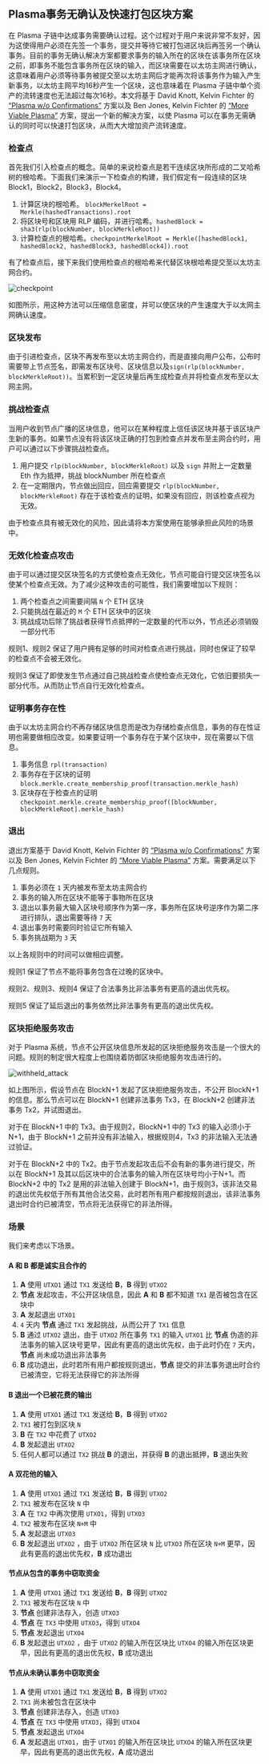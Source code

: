 ## Plasma事务无确认及快速打包区块方案

在 Plasma 子链中达成事务需要确认过程。这个过程对于用户来说非常不友好，因为这使得用户必须在先签一个事务，提交并等待它被打包进区块后再签另一个确认事务。目前的事务无确认解决方案都要求事务的输入所在的区块在该事务所在区块之前，即事务不能包含事务所在区块的输入，而区块需要在以太坊主网进行确认，这意味着用户必须等待事务被提交至以太坊主网后才能再次将该事务作为输入产生新事务，以太坊主网平均16秒产生一个区块，这也意味着在 Plasma 子链中单个资产的流转速度也无法超过每次16秒。本文将基于 David Knott, Kelvin Fichter 的 [“Plasma w/o Confirmations”](https://github.com/omisego/research/blob/master/plasma/plasma-mvp/specifications/no-confirmations.md) 方案以及 Ben Jones, Kelvin Fichter 的 [“More Viable Plasma”](https://ethresear.ch/t/more-viable-plasma/2160) 方案，提出一个新的解决方案，以使 Plasma 可以在事务无需确认的同时可以快速打包区块，从而大大增加资产流转速度。



### 检查点

首先我们引入检查点的概念。简单的来说检查点是若干连续区块所形成的二叉哈希树的根哈希。下面我们来演示一下检查点的构建，我们假定有一段连续的区块 Block1，Block2，Block3，Block4。

1. 计算区块的根哈希。 `blockMerkelRoot = Merkle(hashedTransactions).root`
2. 将区块号和区块用 RLP 编码，并进行哈希。`hashedBlock = sha3(rlp(blockNumber, blockMerkleRoot))`
3. 计算检查点的根哈希。`checkpointMerkelRoot = Merkle([hashedBlock1, hashedBlock2, hashedBlock3, hashedBlock4]).root`

有了检查点后，接下来我们使用检查点的根哈希来代替区块根哈希提交至以太坊主网合约。

![checkpoint](checkpoint.png)

如图所示，用这种方法可以压缩信息密度，并可以使区块的产生速度大于以太网主网确认速度。



### 区块发布

由于引进检查点，区块不再发布至以太坊主网合约，而是直接向用户公布，公布时需要带上节点签名，即需发布区块号、区块信息以及`sign(rlp(blockNumber, blockMerkleRoot))`。当累积到一定区块量后再生成检查点并将检查点发布至以太网主网。



### 挑战检查点

当用户收到节点广播的区块信息，他可以在某种程度上信任该区块并基于该区块产生新的事务。如果节点没有将该区块正确的打包到检查点并发布至主网合约时，用户可以通过以下步骤挑战检查点。

1. 用户提交 `rlp(blockNumber, blockMerkleRoot)` 以及 `sign` 并附上一定数量 Eth 作为抵押，挑战 blockNumber 所在检查点
2. 在一定期限内，节点做出回应，回应需要提交  `rlp(blockNumber, blockMerkleRoot)`  存在于该检查点的证明，如果没有回应，则该检查点视为无效。

由于检查点具有被无效化的风险，因此请将本方案使用在能够承担此风险的场景中。



### 无效化检查点攻击

由于可以通过提交区块签名的方式使检查点无效化，节点可能自行提交区块签名以使某个检查点无效。为了减少这种攻击的可能性，我们需要增加以下规则：

1. 两个检查点之间需要间隔 `N` 个 ETH 区块
2. 只能挑战在最近的 `M` 个 ETH 区块中的区块
3. 挑战成功后除了挑战者获得节点抵押的一定数量的代币以外，节点还必须销毁一部分代币

规则1、规则2 保证了用户拥有足够的时间对检查点进行挑战，同时也保证了较早的检查点不会被无效化。

规则3 保证了即使发生节点通过自己挑战检查点使检查点无效化，它依旧要损失一部分代币。从而防止节点自行无效化检查点。



### 证明事务存在性

由于以太坊主网合约不再存储区块信息而是改为存储检查点信息，事务的存在性证明也需要做相应改变。如果要证明一个事务存在于某个区块中，现在需要以下信息。

1. 事务信息 `rpl(transaction)`
2. 事务存在于区块的证明 `block.merkle.create_membership_proof(transaction.merkle_hash)`
3. 区块存在于检查点的证明 `checkpoint.merkle.create_membership_proof([blockNumber, blockMerkleRoot].merkle_hash)`



### 退出

退出方案基于 David Knott, Kelvin Fichter 的 [“Plasma w/o Confirmations”](https://github.com/omisego/research/blob/master/plasma/plasma-mvp/specifications/no-confirmations.md) 方案以及 Ben Jones, Kelvin Fichter 的 [“More Viable Plasma”](https://ethresear.ch/t/more-viable-plasma/2160) 方案。需要满足以下几点规则。

1. 事务必须在 `1` 天内被发布至太坊主网合约
2. 事务的输入所在区块不能等于事物所在区块
3. 退出以事务最大输入区块号顺序作为第一序，事务所在区块号逆序作为第二序进行排队，退出需要等待 `7` 天
4. 退出事务时需要同时验证它所有输入
5. 事务挑战期为 `3` 天

以上各规则中的时间可以做相应调整。

规则1 保证了节点不能将事务包含在过晚的区块中。

规则2、规则3、规则4 保证了合法事务比非法事务有更高的退出优先权。

规则5 保证了延后退出的事务依然比非法事务有更高的退出优先权。



### 区块拒绝服务攻击

对于 Plasma 系统，节点不公开区块信息所发起的区块拒绝服务攻击是一个很大的问题。规则的制定很大程度上也围绕着防御区块拒绝服务攻击进行的。

![withheld_attack](withheld_attack.png)

如上图所示，假设节点在 BlockN+1 发起了区块拒绝服务攻击，不公开 BlockN+1 的信息。那么节点可以在 BlockN+1 创建非法事务 Tx3，在 BlockN+2 创建非法事务 Tx2，并试图退出。

对于在 BlockN+1 中的 Tx3。由于规则2，BlockN+1 中的 Tx3 的输入必须小于 N+1，由于 BlockN+1 之前并没有非法输入，根据规则4，Tx3 的非法输入无法通过验证。

对于在 BlockN+2 中的 Tx2。由于节点发起攻击后不会有新的事务进行提交，所以在 BlockN+1 及其以后区块中的合法事务的输入所在区块号均小于N+1。而 BlockN+2 中的 Tx2 是用的非法输入创建于 BlockN+1，由于规则3，该非法交易的退出优先权低于所有其他合法交易，此时若所有用户都按规则退出，该非法事务退出时合约已被清空，节点将无法获得它的非法所得。



### 场景

我们来考虑以下场景。

#### A 和 B 都是诚实且合作的

1. **A** 使用 `UTXO1` 通过 `TX1` 发送给 **B**，**B** 得到 `UTXO2` 
2. **节点** 发起攻击，不公开区块信息，因此 **A** 和 **B** 都不知道 `TX1` 是否被包含在区块中
3. **A** 发起退出 `UTXO1`
4. `4` 天内 **节点** 通过 `TX1` 发起挑战，从而公开了 `TX1` 信息
5. **B** 通过 `UTXO2` 退出，由于 `UTXO2` 所在事务 `TX1` 的输入 `UTXO1` 比 **节点** 伪造的非法事务的输入区块号更早，因此有更高的退出优先权，由于此时仍在 `7` 天内，**节点** 尚未成功退出非法事务
6. **B** 成功退出，此时若所有用户都按规则退出，**节点** 提交的非法事务退出时合约已被清空，它将无法获得它的非法所得



#### B 退出一个已被花费的输出

1. **A** 使用 `UTXO1` 通过 `TX1` 发送给 **B**，**B** 得到 `UTXO2` 
2. `TX1` 被打包到区块 `N`
3. **B** 在 `TX2` 中花费了 `UTXO2` 
4. **B** 发起退出 `UTXO2` 
5. 任何人都可以通过 `TX2` 挑战 **B** 的退出，并获得 **B** 的退出抵押，**B** 退出失败



#### A 双花他的输入

1. **A** 使用 `UTXO1` 通过 `TX1` 发送给 **B**，**B** 得到 `UTXO2` 
2. `TX1` 被发布在区块 `N` 中
3. **A** 在 `TX2` 中再次使用 `UTXO1`，得到 `UTXO3` 
4. `TX2` 被发布在区块 `N+M` 中
5. **A** 发起退出 `UTXO3` 
6. **B** 发起退出 `UTXO2` ，由于 `UTXO2` 所在区块 `N`  比 `UTXO3` 所在区块 `N+M` 更早，因此有更高的退出优先权，**B** 成功退出



#### 节点从包含的事务中窃取资金

1. **A** 使用 `UTXO1` 通过 `TX1` 发送给 **B**，**B** 得到 `UTXO2` 
2. `TX1` 被发布在区块 `N` 中
3. **节点** 创建非法存入，创造 `UTXO3` 
4. **节点** 在 `TX3` 中使用 `UTXO3`，得到 `UTXO4` 
5. **节点** 发起退出 `UTXO4` 
6. **B** 发起退出 `UTXO2` ，由于 `UTXO2` 的输入所在区块比 `UTXO4` 的输入所在区块更早，因此有更高的退出优先权，**B** 成功退出



#### 节点从未确认事务中窃取资金

1. **A** 使用 `UTXO1` 通过 `TX1` 发送给 **B**，**B** 得到 `UTXO2` 
2. `TX1` 尚未被包含在区块中
3. **节点** 创建非法存入，创造 `UTXO3` 
4. **节点** 在 `TX3` 中使用 `UTXO3`，得到 `UTXO4` 
5. **节点** 发起退出 `UTXO4` 
6. **A** 发起退出 `UTXO1`，由于 `UTXO1` 的输入所在区块比 `UTXO4` 的输入所在区块更早，因此有更高的退出优先权，**A** 成功退出
